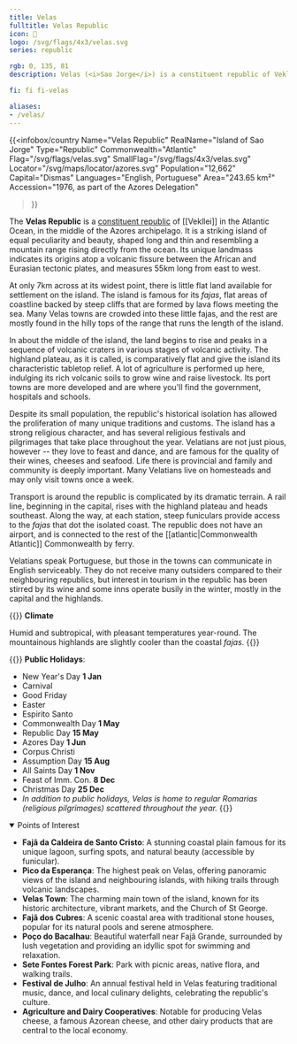 ```yaml
---
title: Velas
fulltitle: Velas Republic
icon: 🍇
logo: /svg/flags/4x3/velas.svg
series: republic

rgb: 0, 135, 81
description: Velas (<i>Sao Jorge</i>) is a constituent republic of Vekllei located in the North Atlantic Ocean.

fi: fi fi-velas

aliases:
- /velas/
---
```

{{<infobox/country
	 Name="Velas Republic"
	 RealName="Island of Sao Jorge"
	 Type="Republic"
	 Commonwealth="Atlantic"
	 Flag="/svg/flags/velas.svg"
	 SmallFlag="/svg/flags/4x3/velas.svg"
	 Locator="/svg/maps/locator/azores.svg"
	 Population="12,662"
	 Capital="Dismas"
	 Languages="English, Portuguese"
	 Area="243.65 km²"
	 Accession="1976, as part of the Azores Delegation"
 >}}

The <span class="fi fi-velas"></span> **Velas Republic** is a [constituent republic](/republics/) of [[Vekllei]] in the Atlantic Ocean, in the middle of the Azores archipelago. It is a striking island of equal peculiarity and beauty, shaped long and thin and resembling a mountain range rising directly from the ocean. Its unique landmass indicates its origins atop a volcanic fissure between the African and Eurasian tectonic plates, and measures 55km long from east to west.

At only 7km across at its widest point, there is little flat land available for settlement on the island. The island is famous for its *fajas*, flat areas of coastline backed by steep cliffs that are formed by lava flows meeting the sea. Many Velas towns are crowded into these little fajas, and the rest are mostly found in the hilly tops of the range that runs the length of the island.

In about the middle of the island, the land begins to rise and peaks in a sequence of volcanic craters in various stages of volcanic activity. The highland plateau, as it is called, is comparatively flat and give the island its characteristic tabletop relief. A lot of agriculture is performed up here, indulging its rich volcanic soils to grow wine and raise livestock. Its port towns are more developed and are where you'll find the government, hospitals and schools.

Despite its small population, the republic's historical isolation has allowed the proliferation of many unique traditions and customs. The island has a strong religious character, and has several religious festivals and pilgrimages that take place throughout the year. Velatians are not just pious, however -- they love to feast and dance, and are famous for the quality of their wines, cheeses and seafood. Life there is provincial and family and community is deeply important. Many Velatians live on homesteads and may only visit towns once a week.

Transport is around the republic is complicated by its dramatic terrain. A rail line, beginning in the capital, rises with the highland plateau and heads southeast. Along the way, at each station, steep funiculars provide access to the *fajas* that dot the isolated coast. The republic does not have an airport, and is connected to the rest of the [[atlantic|Commonwealth Atlantic]] Commonwealth by ferry.

Velatians speak Portuguese, but those in the towns can communicate in English serviceably. They do not receive many outsiders compared to their neighbouring republics, but interest in tourism in the republic has been stirred by its wine and some inns operate busily in the winter, mostly in the capital and the highlands.

{{<note table>}}
**Climate**

Humid and subtropical, with pleasant temperatures year-round. The mountainous highlands are slightly cooler than the coastal *fajas*.
{{</note>}}

{{<note table>}}
**Public Holidays**:

* New Year's Day **1 Jan**
* Carnival
* Good Friday
* Easter
* Espirito Santo
* Commonwealth Day **1 May**
* Republic Day **15 May**
* Azores Day **1 Jun**
* Corpus Christi
* Assumption Day **15 Aug**
* All Saints Day **1 Nov**
* Feast of Imm. Con. **8 Dec**
* Christmas Day **25 Dec**
* *In addition to public holidays, Velas is home to regular Romarias (religious pilgrimages) scattered throughout the year.*
{{</note>}}

<details open>
<summary>Points of Interest</summary>

- **Fajã da Caldeira de Santo Cristo**: A stunning coastal plain famous for its unique lagoon, surfing spots, and natural beauty (accessible by funicular).
- **Pico da Esperança**: The highest peak on Velas, offering panoramic views of the island and neighbouring islands, with hiking trails through volcanic landscapes.
- **Velas Town**: The charming main town of the island, known for its historic architecture, vibrant markets, and the Church of St George.
- **Fajã dos Cubres**: A scenic coastal area with traditional stone houses, popular for its natural pools and serene atmosphere.
- **Poço do Bacalhau**: Beautiful waterfall near Fajã Grande, surrounded by lush vegetation and providing an idyllic spot for swimming and relaxation.
- **Sete Fontes Forest Park**: Park with picnic areas, native flora, and walking trails.
- **Festival de Julho**: An annual festival held in Velas featuring traditional music, dance, and local culinary delights, celebrating the republic's culture.
- **Agriculture and Dairy Cooperatives**: Notable for producing Velas cheese, a famous Azorean cheese, and other dairy products that are central to the local economy.
</details>

